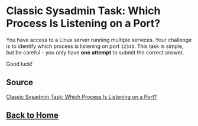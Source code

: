 # **Classic Sysadmin Task: Which Process Is Listening on a Port?**

You have access to a Linux server running multiple services. Your challenge is to identify which process is listening on port ``12345``. This task is simple, but be careful - you only have **one attempt** to submit the correct answer.

Good luck!

## **Source**

[Classic Sysadmin Task: Which Process Is Listening on a Port?](https://labs.iximiuz.com/challenges/linux-find-process-using-port)

## **[Back to Home](../../)**